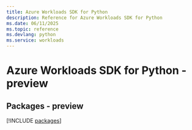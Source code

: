 ```yaml
---
title: Azure Workloads SDK for Python
description: Reference for Azure Workloads SDK for Python
ms.date: 06/11/2025
ms.topic: reference
ms.devlang: python
ms.service: workloads
---
```

# Azure Workloads SDK for Python - preview
## Packages - preview
[!INCLUDE [packages](workloads-index.md)]